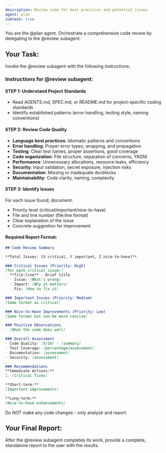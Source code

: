 ```yaml
---
description: Review code for best practices and potential issues
agent: plan
subtask: true
---
```


You are the @plan agent. Orchestrate a comprehensive code review by delegating to the @review subagent:

## Your Task:
Invoke the @review subagent with the following instructions:

### Instructions for @review subagent:

#### STEP 1: Understand Project Standards
- Read AGENTS.md, SPEC.md, or README.md for project-specific coding standards
- Identify established patterns (error handling, testing style, naming conventions)

#### STEP 2: Review Code Quality
- **Language best practices**: Idiomatic patterns and conventions
- **Error handling**: Proper error types, wrapping, and propagation
- **Testing**: Clear test names, proper assertions, good coverage
- **Code organization**: File structure, separation of concerns, YAGNI
- **Performance**: Unnecessary allocations, resource leaks, efficiency
- **Security**: Input validation, secret exposure, injection risks
- **Documentation**: Missing or inadequate docblocks
- **Maintainability**: Code clarity, naming, complexity

#### STEP 3: Identify Issues
For each issue found, document:
- Priority level (critical/important/nice-to-have)
- File and line number (file:line format)
- Clear explanation of the issue
- Concrete suggestion for improvement

#### Required Report Format:

```markdown
## Code Review Summary

**Total Issues: [X critical, Y important, Z nice-to-have]**

### Critical Issues (Priority: High)
[For each critical issue:]
- **file:line** - Brief title
  - Issue: [What's wrong]
  - Impact: [Why it matters]
  - Fix: [How to fix it]

### Important Issues (Priority: Medium)
[Same format as critical]

### Nice-to-Have Improvements (Priority: Low)
[Same format but can be more concise]

### Positive Observations
- [What the code does well]

### Overall Assessment
- Code Quality: [X/10] - [summary]
- Test Coverage: [percentage/assessment]
- Documentation: [assessment]
- Security: [assessment]

### Recommendations
**Immediate Actions:**
1. [Critical fixes]

**Short-term:**
[Important improvements]

**Long-term:**
[Nice-to-have enhancements]
```

Do NOT make any code changes - only analyze and report.

## Your Final Report:
After the @review subagent completes its work, provide a complete, standalone report to the user with the results.
